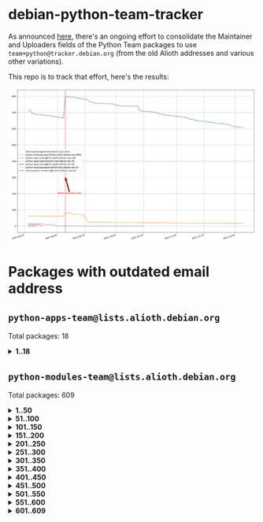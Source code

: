 # debian-python-team-tracker



As announced [here](https://lists.debian.org/debian-python/2021/08/msg00006.html), there's an ongoing effort to consolidate the Maintainer and Uploaders fields of the Python Team packages to use `team+python@tracker.debian.org` (from the old Alioth addresses and various other variations).



This repo is to track that effort, here's the results:



![Python team emails](images/python_team_emails.svg)


# Packages with outdated email address

## `python-apps-team@lists.alioth.debian.org`
Total packages: 18
<details>
<summary><b>1..18</b></summary>


| # | Package | Version |
| --- | --- | --- |
| 1 | [ctop](https://tracker.debian.org/ctop) | 1.0.0-2.1 |
| 2 | [cython](https://tracker.debian.org/cython) | 0.29.14-1 |
| 3 | [db2twitter](https://tracker.debian.org/db2twitter) | 0.6-1.1 |
| 4 | [dodgy](https://tracker.debian.org/dodgy) | 0.1.9-3 |
| 5 | [etm](https://tracker.debian.org/etm) | 3.2.30-1.1 |
| 6 | [firmware-microbit-micropython](https://tracker.debian.org/firmware-microbit-micropython) | 1.0.1-2 |
| 7 | [freealchemist](https://tracker.debian.org/freealchemist) | 0.5-1.1 |
| 8 | [kanboard-cli](https://tracker.debian.org/kanboard-cli) | 0.0.2-1.1 |
| 9 | [lightyears](https://tracker.debian.org/lightyears) | 1.4-2 |
| 10 | [muttdown](https://tracker.debian.org/muttdown) | 0.3.4-1 |
| 11 | [pelican](https://tracker.debian.org/pelican) | 4.0.1+dfsg-1.1 |
| 12 | [pipenv](https://tracker.debian.org/pipenv) | 11.9.0-1.1 |
| 13 | [prospector](https://tracker.debian.org/prospector) | 1.1.7-2 |
| 14 | [pybik](https://tracker.debian.org/pybik) | 3.0-3.1 |
| 15 | [retweet](https://tracker.debian.org/retweet) | 0.10-1.1 |
| 16 | [sen](https://tracker.debian.org/sen) | 0.6.1-0.1 |
| 17 | [sinntp](https://tracker.debian.org/sinntp) | 1.6-1.2 |
| 18 | [smem](https://tracker.debian.org/smem) | 1.5-1.1 |
</details>

## `python-modules-team@lists.alioth.debian.org`
Total packages: 609
<details>
<summary><b>1..50</b></summary>


| # | Package | Version |
| --- | --- | --- |
| 1 | [anorack](https://tracker.debian.org/anorack) | 0.2.7-1 |
| 2 | [anosql](https://tracker.debian.org/anosql) | 1.0.1-1 |
| 3 | [appdirs](https://tracker.debian.org/appdirs) | 1.4.4-1 |
| 4 | [asn1crypto](https://tracker.debian.org/asn1crypto) | 1.4.0-1 |
| 5 | [astral](https://tracker.debian.org/astral) | 1.6.1-2 |
| 6 | [authres](https://tracker.debian.org/authres) | 1.2.0-2 |
| 7 | [automat](https://tracker.debian.org/automat) | 20.2.0-1 |
| 8 | [azure-cosmos-table-python](https://tracker.debian.org/azure-cosmos-table-python) | 1.0.5+git20191025-5 |
| 9 | [bdist-nsi](https://tracker.debian.org/bdist-nsi) | 0.1.5-2 |
| 10 | [behave](https://tracker.debian.org/behave) | 1.2.6-3 |
| 11 | [bernhard](https://tracker.debian.org/bernhard) | 0.2.6-2 |
| 12 | [betamax](https://tracker.debian.org/betamax) | 0.8.1-2 |
| 13 | [bibtexparser](https://tracker.debian.org/bibtexparser) | 1.1.0+ds-3 |
| 14 | [binaryornot](https://tracker.debian.org/binaryornot) | 0.4.4+dfsg-4 |
| 15 | [bitstruct](https://tracker.debian.org/bitstruct) | 8.9.0-1 |
| 16 | [case](https://tracker.debian.org/case) | 1.5.3+dfsg-3 |
| 17 | [cerealizer](https://tracker.debian.org/cerealizer) | 0.8.1-3 |
| 18 | [chardet](https://tracker.debian.org/chardet) | 4.0.0-1 |
| 19 | [chargebee-python](https://tracker.debian.org/chargebee-python) | 1.6.6-1 |
| 20 | [chargebee2-python](https://tracker.debian.org/chargebee2-python) | 2.7.3-1 |
| 21 | [circuits](https://tracker.debian.org/circuits) | 3.1.0+ds1-2 |
| 22 | [codicefiscale](https://tracker.debian.org/codicefiscale) | 0.9+ds0-2 |
| 23 | [colorclass](https://tracker.debian.org/colorclass) | 2.2.0-2.1 |
| 24 | [colorspacious](https://tracker.debian.org/colorspacious) | 1.1.2-2 |
| 25 | [commonmark](https://tracker.debian.org/commonmark) | 0.9.1-3 |
| 26 | [constantly](https://tracker.debian.org/constantly) | 15.1.0-2 |
| 27 | [contextlib2](https://tracker.debian.org/contextlib2) | 0.6.0.post1-1 |
| 28 | [cookiecutter](https://tracker.debian.org/cookiecutter) | 1.7.3-1 |
| 29 | [coreapi](https://tracker.debian.org/coreapi) | 2.3.3-4 |
| 30 | [coreschema](https://tracker.debian.org/coreschema) | 0.0.4-3 |
| 31 | [cov-core](https://tracker.debian.org/cov-core) | 1.15.0-3 |
| 32 | [cppy](https://tracker.debian.org/cppy) | 1.1.0-2 |
| 33 | [cram](https://tracker.debian.org/cram) | 0.7-4 |
| 34 | [cssutils](https://tracker.debian.org/cssutils) | 1.0.2-3 |
| 35 | [d2to1](https://tracker.debian.org/d2to1) | 0.2.12-2 |
| 36 | [deap](https://tracker.debian.org/deap) | 1.3.1-2 |
| 37 | [debiancontributors](https://tracker.debian.org/debiancontributors) | 0.7.8-2 |
| 38 | [devpi-common](https://tracker.debian.org/devpi-common) | 3.2.2-1.1 |
| 39 | [django-ajax-selects](https://tracker.debian.org/django-ajax-selects) | 1.7.0-3 |
| 40 | [django-anymail](https://tracker.debian.org/django-anymail) | 7.1.0-1 |
| 41 | [django-bitfield](https://tracker.debian.org/django-bitfield) | 1.9.6-2 |
| 42 | [django-dirtyfields](https://tracker.debian.org/django-dirtyfields) | 1.3.1-2 |
| 43 | [django-downloadview](https://tracker.debian.org/django-downloadview) | 2.1.1-1 |
| 44 | [django-environ](https://tracker.debian.org/django-environ) | 0.4.4-2 |
| 45 | [django-filter](https://tracker.debian.org/django-filter) | 2.4.0-1 |
| 46 | [django-hvad](https://tracker.debian.org/django-hvad) | 1.8.0-1.1 |
| 47 | [django-impersonate](https://tracker.debian.org/django-impersonate) | 1.5-1 |
| 48 | [django-js-reverse](https://tracker.debian.org/django-js-reverse) | 0.7.3-1.1 |
| 49 | [django-macaddress](https://tracker.debian.org/django-macaddress) | 1.5.0-2 |
| 50 | [django-markupfield](https://tracker.debian.org/django-markupfield) | 2.0.0-1 |
</details>
<details>
<summary><b>51..100</b></summary>

| # | Package | Version |
| --- | --- | --- |
| 51 | [django-memoize](https://tracker.debian.org/django-memoize) | 2.2.0+dfsg-1 |
| 52 | [django-nose](https://tracker.debian.org/django-nose) | 1.4.6-2.1 |
| 53 | [django-notification](https://tracker.debian.org/django-notification) | 1.2.0-3 |
| 54 | [django-organizations](https://tracker.debian.org/django-organizations) | 1.1.2-1 |
| 55 | [django-pagination](https://tracker.debian.org/django-pagination) | 1.0.7-4 |
| 56 | [django-paintstore](https://tracker.debian.org/django-paintstore) | 0.2-4 |
| 57 | [django-picklefield](https://tracker.debian.org/django-picklefield) | 3.0.1-1 |
| 58 | [django-pipeline](https://tracker.debian.org/django-pipeline) | 1.6.14-3 |
| 59 | [django-q](https://tracker.debian.org/django-q) | 1.2.1-1 |
| 60 | [django-recurrence](https://tracker.debian.org/django-recurrence) | 1.10.3-1 |
| 61 | [django-redis-sessions](https://tracker.debian.org/django-redis-sessions) | 0.6.1-2 |
| 62 | [django-simple-redis-admin](https://tracker.debian.org/django-simple-redis-admin) | 1.4.0-2 |
| 63 | [django-stronghold](https://tracker.debian.org/django-stronghold) | 0.3.0+debian-2 |
| 64 | [django-webpack-loader](https://tracker.debian.org/django-webpack-loader) | 0.6.0-2 |
| 65 | [django-websocket-redis](https://tracker.debian.org/django-websocket-redis) | 0.4.7-2 |
| 66 | [django-wkhtmltopdf](https://tracker.debian.org/django-wkhtmltopdf) | 3.3.0-1 |
| 67 | [django-xmlrpc](https://tracker.debian.org/django-xmlrpc) | 0.1.8-2 |
| 68 | [djangorestframework-api-key](https://tracker.debian.org/djangorestframework-api-key) | 2.0.0-2 |
| 69 | [dkimpy](https://tracker.debian.org/dkimpy) | 1.0.5-1 |
| 70 | [dnsdiag](https://tracker.debian.org/dnsdiag) | 1.7.0-1.1 |
| 71 | [dockerpty](https://tracker.debian.org/dockerpty) | 0.4.1-2 |
| 72 | [dominate](https://tracker.debian.org/dominate) | 2.3.1-2 |
| 73 | [drf-generators](https://tracker.debian.org/drf-generators) | 0.5.0-1 |
| 74 | [elasticsearch-curator](https://tracker.debian.org/elasticsearch-curator) | 5.8.1-1 |
| 75 | [entrypoints](https://tracker.debian.org/entrypoints) | 0.3-3 |
| 76 | [enum34](https://tracker.debian.org/enum34) | 1.1.6-4 |
| 77 | [enzyme](https://tracker.debian.org/enzyme) | 0.4.1-2 |
| 78 | [exam](https://tracker.debian.org/exam) | 0.10.5-3 |
| 79 | [factory-boy](https://tracker.debian.org/factory-boy) | 2.11.1-3 |
| 80 | [faker](https://tracker.debian.org/faker) | 0.9.3-0.1 |
| 81 | [fakesleep](https://tracker.debian.org/fakesleep) | 0.1-2 |
| 82 | [fastchunking](https://tracker.debian.org/fastchunking) | 0.0.3-2 |
| 83 | [feedgenerator](https://tracker.debian.org/feedgenerator) | 1.9-2 |
| 84 | [flake8-polyfill](https://tracker.debian.org/flake8-polyfill) | 1.0.2-2 |
| 85 | [flask-api](https://tracker.debian.org/flask-api) | 1.1+dfsg-1.1 |
| 86 | [flask-babelex](https://tracker.debian.org/flask-babelex) | 0.9.4-1 |
| 87 | [flask-bcrypt](https://tracker.debian.org/flask-bcrypt) | 0.7.1-2 |
| 88 | [flask-compress](https://tracker.debian.org/flask-compress) | 1.4.0-3 |
| 89 | [flask-gravatar](https://tracker.debian.org/flask-gravatar) | 0.4.2-2 |
| 90 | [flask-htmlmin](https://tracker.debian.org/flask-htmlmin) | 1.3.2-2 |
| 91 | [flask-ldapconn](https://tracker.debian.org/flask-ldapconn) | 0.7.2-1.1 |
| 92 | [flask-limiter](https://tracker.debian.org/flask-limiter) | 1.0.1-2 |
| 93 | [flask-login](https://tracker.debian.org/flask-login) | 0.5.0-1 |
| 94 | [flask-mail](https://tracker.debian.org/flask-mail) | 0.9.1+dfsg1-1.1 |
| 95 | [flask-mongoengine](https://tracker.debian.org/flask-mongoengine) | 0.9.3-4 |
| 96 | [flask-multistatic](https://tracker.debian.org/flask-multistatic) | 1.0-2 |
| 97 | [flask-paranoid](https://tracker.debian.org/flask-paranoid) | 0.2.0-3.1 |
| 98 | [flask-script](https://tracker.debian.org/flask-script) | 2.0.6-2 |
| 99 | [flask-silk](https://tracker.debian.org/flask-silk) | 0.2-18 |
| 100 | [flask-wtf](https://tracker.debian.org/flask-wtf) | 0.14.3-1 |
</details>
<details>
<summary><b>101..150</b></summary>

| # | Package | Version |
| --- | --- | --- |
| 101 | [flufl.bounce](https://tracker.debian.org/flufl.bounce) | 3.0.1-1 |
| 102 | [flufl.enum](https://tracker.debian.org/flufl.enum) | 4.1.1-3 |
| 103 | [flufl.i18n](https://tracker.debian.org/flufl.i18n) | 3.0.1-1 |
| 104 | [flufl.lock](https://tracker.debian.org/flufl.lock) | 5.0.1-1 |
| 105 | [flufl.password](https://tracker.debian.org/flufl.password) | 1.3-3 |
| 106 | [flufl.testing](https://tracker.debian.org/flufl.testing) | 0.7-2 |
| 107 | [gerritlib](https://tracker.debian.org/gerritlib) | 0.8.0-2 |
| 108 | [gmplot](https://tracker.debian.org/gmplot) | 1.2.0-2 |
| 109 | [gtextfsm](https://tracker.debian.org/gtextfsm) | 1.1.0-2 |
| 110 | [gtts](https://tracker.debian.org/gtts) | 2.0.3-1 |
| 111 | [gtts-token](https://tracker.debian.org/gtts-token) | 1.1.3-1 |
| 112 | [guzzle-sphinx-theme](https://tracker.debian.org/guzzle-sphinx-theme) | 0.7.11-5 |
| 113 | [hachoir](https://tracker.debian.org/hachoir) | 3.1.0+dfsg-3 |
| 114 | [haproxy-log-analysis](https://tracker.debian.org/haproxy-log-analysis) | 2.0~b0-2 |
| 115 | [heapdict](https://tracker.debian.org/heapdict) | 1.0.1-1 |
| 116 | [hiro](https://tracker.debian.org/hiro) | 0.5-2 |
| 117 | [hypothesis-auto](https://tracker.debian.org/hypothesis-auto) | 1.1.4-2 |
| 118 | [importmagic](https://tracker.debian.org/importmagic) | 0.1.7-2 |
| 119 | [inflection](https://tracker.debian.org/inflection) | 0.3.1-2 |
| 120 | [isodate](https://tracker.debian.org/isodate) | 0.6.0-2 |
| 121 | [jaraco.itertools](https://tracker.debian.org/jaraco.itertools) | 2.0.1-4 |
| 122 | [javaproperties](https://tracker.debian.org/javaproperties) | 0.7.0-1 |
| 123 | [jpylyzer](https://tracker.debian.org/jpylyzer) | 2.0.0-3 |
| 124 | [json-tricks](https://tracker.debian.org/json-tricks) | 3.11.0-2 |
| 125 | [jsonhyperschema-codec](https://tracker.debian.org/jsonhyperschema-codec) | 1.0.3-2 |
| 126 | [junos-eznc](https://tracker.debian.org/junos-eznc) | 2.1.7-3 |
| 127 | [jupyter-sphinx-theme](https://tracker.debian.org/jupyter-sphinx-theme) | 0.0.6+ds1-10 |
| 128 | [kitchen](https://tracker.debian.org/kitchen) | 1.2.6-2 |
| 129 | [kivy](https://tracker.debian.org/kivy) | 1.11.0-2 |
| 130 | [lazr.delegates](https://tracker.debian.org/lazr.delegates) | 2.0.3-2 |
| 131 | [lazr.smtptest](https://tracker.debian.org/lazr.smtptest) | 2.0.3-2 |
| 132 | [lexicon](https://tracker.debian.org/lexicon) | 3.3.17-1 |
| 133 | [libthumbor](https://tracker.debian.org/libthumbor) | 1.3.3-2 |
| 134 | [logilab-constraint](https://tracker.debian.org/logilab-constraint) | 0.6.0-2 |
| 135 | [mako](https://tracker.debian.org/mako) | 1.1.3+ds1-2 |
| 136 | [manuel](https://tracker.debian.org/manuel) | 1.10.1-2 |
| 137 | [markupsafe](https://tracker.debian.org/markupsafe) | 1.1.1-1 |
| 138 | [mercurial-extension-utils](https://tracker.debian.org/mercurial-extension-utils) | 1.5.1-1 |
| 139 | [mercurial-extension-utils](https://tracker.debian.org/mercurial-extension-utils) | 1.5.1-3 |
| 140 | [mercurial-keyring](https://tracker.debian.org/mercurial-keyring) | 1.3.1-3 |
| 141 | [microsoft-authentication-extensions-for-python](https://tracker.debian.org/microsoft-authentication-extensions-for-python) | 0.3.0-1 |
| 142 | [milksnake](https://tracker.debian.org/milksnake) | 0.1.5-1 |
| 143 | [mimerender](https://tracker.debian.org/mimerender) | 0.6.0-2 |
| 144 | [mmllib](https://tracker.debian.org/mmllib) | 0.3.0.post1-2 |
| 145 | [mockldap](https://tracker.debian.org/mockldap) | 0.3.0-4 |
| 146 | [modernize](https://tracker.debian.org/modernize) | 0.7-2 |
| 147 | [moksha.common](https://tracker.debian.org/moksha.common) | 1.2.5-4 |
| 148 | [mrtparse](https://tracker.debian.org/mrtparse) | 1.6-2 |
| 149 | [musicbrainzngs](https://tracker.debian.org/musicbrainzngs) | 0.7.1-2 |
| 150 | [mutagen](https://tracker.debian.org/mutagen) | 1.45.1-2 |
</details>
<details>
<summary><b>151..200</b></summary>

| # | Package | Version |
| --- | --- | --- |
| 151 | [mwic](https://tracker.debian.org/mwic) | 0.7.8-1 |
| 152 | [mysql-connector-python](https://tracker.debian.org/mysql-connector-python) | 8.0.15-2 |
| 153 | [nb2plots](https://tracker.debian.org/nb2plots) | 0.6-2 |
| 154 | [netmiko](https://tracker.debian.org/netmiko) | 2.4.2-1 |
| 155 | [networkx](https://tracker.debian.org/networkx) | 2.5+ds-2 |
| 156 | [nose](https://tracker.debian.org/nose) | 1.3.7-6 |
| 157 | [nose2](https://tracker.debian.org/nose2) | 0.9.2-1 |
| 158 | [nose2-cov](https://tracker.debian.org/nose2-cov) | 1.0a4-3 |
| 159 | [ntplib](https://tracker.debian.org/ntplib) | 0.3.3-2 |
| 160 | [numpy-stl](https://tracker.debian.org/numpy-stl) | 2.9.0-1 |
| 161 | [numpydoc](https://tracker.debian.org/numpydoc) | 1.1.0-3 |
| 162 | [obsub](https://tracker.debian.org/obsub) | 0.2-4 |
| 163 | [okasha](https://tracker.debian.org/okasha) | 0.2.4-4 |
| 164 | [overpass](https://tracker.debian.org/overpass) | 0.7-1 |
| 165 | [pastescript](https://tracker.debian.org/pastescript) | 2.0.2-4 |
| 166 | [pcapy](https://tracker.debian.org/pcapy) | 0.11.4-2 |
| 167 | [pdfkit](https://tracker.debian.org/pdfkit) | 0.6.1-2 |
| 168 | [pep8](https://tracker.debian.org/pep8) | 1.7.1-9 |
| 169 | [pep8-naming](https://tracker.debian.org/pep8-naming) | 0.10.0-1 |
| 170 | [pg8000](https://tracker.debian.org/pg8000) | 1.10.6-2 |
| 171 | [pidcat](https://tracker.debian.org/pidcat) | 2.1.0-4 |
| 172 | [pilkit](https://tracker.debian.org/pilkit) | 2.0-3 |
| 173 | [plastex](https://tracker.debian.org/plastex) | 2.1-2 |
| 174 | [ply](https://tracker.debian.org/ply) | 3.11-4 |
| 175 | [portio](https://tracker.debian.org/portio) | 0.5-4 |
| 176 | [postgresfixture](https://tracker.debian.org/postgresfixture) | 0.4.2-1 |
| 177 | [power](https://tracker.debian.org/power) | 1.4+dfsg-4 |
| 178 | [pprintpp](https://tracker.debian.org/pprintpp) | 0.4.0-2 |
| 179 | [preggy](https://tracker.debian.org/preggy) | 1.4.4-1 |
| 180 | [prettytable](https://tracker.debian.org/prettytable) | 0.7.2-5 |
| 181 | [proxmoxer](https://tracker.debian.org/proxmoxer) | 1.0.3-2 |
| 182 | [ptable](https://tracker.debian.org/ptable) | 0.9.2-2 |
| 183 | [py-macaroon-bakery](https://tracker.debian.org/py-macaroon-bakery) | 1.3.1-1 |
| 184 | [py-radix](https://tracker.debian.org/py-radix) | 0.10.0-3 |
| 185 | [py3dns](https://tracker.debian.org/py3dns) | 3.2.1-1 |
| 186 | [pyasn1](https://tracker.debian.org/pyasn1) | 0.4.8-1 |
| 187 | [pybindgen](https://tracker.debian.org/pybindgen) | 0.20.0+dfsg1-2 |
| 188 | [pycairo](https://tracker.debian.org/pycairo) | 1.16.2-3 |
| 189 | [pycairo](https://tracker.debian.org/pycairo) | 1.16.2-4 |
| 190 | [pycallgraph](https://tracker.debian.org/pycallgraph) | 1.1.3-1.2 |
| 191 | [pycifrw](https://tracker.debian.org/pycifrw) | 4.4-2 |
| 192 | [pyclamd](https://tracker.debian.org/pyclamd) | 0.4.0-2 |
| 193 | [pycodestyle](https://tracker.debian.org/pycodestyle) | 2.6.0-1 |
| 194 | [pycparser](https://tracker.debian.org/pycparser) | 2.20-3 |
| 195 | [pycxx](https://tracker.debian.org/pycxx) | 7.1.4-0.2 |
| 196 | [pydbus](https://tracker.debian.org/pydbus) | 0.6.0-4 |
| 197 | [pydenticon](https://tracker.debian.org/pydenticon) | 0.3.1-2 |
| 198 | [pydispatcher](https://tracker.debian.org/pydispatcher) | 2.0.5-2 |
| 199 | [pydle](https://tracker.debian.org/pydle) | 0.9.4-2 |
| 200 | [pyeapi](https://tracker.debian.org/pyeapi) | 0.8.1-2 |
</details>
<details>
<summary><b>201..250</b></summary>

| # | Package | Version |
| --- | --- | --- |
| 201 | [pyee](https://tracker.debian.org/pyee) | 7.0.2-1 |
| 202 | [pyenchant](https://tracker.debian.org/pyenchant) | 3.2.0-1 |
| 203 | [pyfg](https://tracker.debian.org/pyfg) | 0.50-2 |
| 204 | [pyfiglet](https://tracker.debian.org/pyfiglet) | 0.8.0+dfsg-1 |
| 205 | [pyfribidi](https://tracker.debian.org/pyfribidi) | 0.12.0+repack-7 |
| 206 | [pygame](https://tracker.debian.org/pygame) | 1.9.6+dfsg-2 |
| 207 | [pygeoif](https://tracker.debian.org/pygeoif) | 0.7-2 |
| 208 | [pygments](https://tracker.debian.org/pygments) | 2.3.1+dfsg-3 |
| 209 | [pygtail](https://tracker.debian.org/pygtail) | 0.6.1-2 |
| 210 | [pygtkspellcheck](https://tracker.debian.org/pygtkspellcheck) | 4.0.5-2 |
| 211 | [pyhamcrest](https://tracker.debian.org/pyhamcrest) | 1.9.0-3 |
| 212 | [pyinotify](https://tracker.debian.org/pyinotify) | 0.9.6-1.3 |
| 213 | [pyiosxr](https://tracker.debian.org/pyiosxr) | 0.52-1.1 |
| 214 | [pyjavaproperties](https://tracker.debian.org/pyjavaproperties) | 0.7-2 |
| 215 | [pyjokes](https://tracker.debian.org/pyjokes) | 0.5.0-3 |
| 216 | [pykcs11](https://tracker.debian.org/pykcs11) | 1.5.10-1 |
| 217 | [pylama](https://tracker.debian.org/pylama) | 7.4.3-3 |
| 218 | [pylibmc](https://tracker.debian.org/pylibmc) | 1.5.2-3 |
| 219 | [pylint-celery](https://tracker.debian.org/pylint-celery) | 0.3-5 |
| 220 | [pylint-common](https://tracker.debian.org/pylint-common) | 0.2.5-4 |
| 221 | [pylint-django](https://tracker.debian.org/pylint-django) | 2.0.13-1 |
| 222 | [pylint-flask](https://tracker.debian.org/pylint-flask) | 0.5-4 |
| 223 | [pylint-plugin-utils](https://tracker.debian.org/pylint-plugin-utils) | 0.6-1 |
| 224 | [pymacs](https://tracker.debian.org/pymacs) | 0.25-3 |
| 225 | [pymodbus](https://tracker.debian.org/pymodbus) | 2.1.0+dfsg-2 |
| 226 | [pynag](https://tracker.debian.org/pynag) | 1.1.2+dfsg-2 |
| 227 | [pynliner](https://tracker.debian.org/pynliner) | 0.8.0-2 |
| 228 | [pyopengl](https://tracker.debian.org/pyopengl) | 3.1.5+dfsg-1 |
| 229 | [pyparsing](https://tracker.debian.org/pyparsing) | 2.4.7-1 |
| 230 | [pyprind](https://tracker.debian.org/pyprind) | 2.11.2-2 |
| 231 | [pyquery](https://tracker.debian.org/pyquery) | 1.2.9-4 |
| 232 | [pyrad](https://tracker.debian.org/pyrad) | 2.1-2 |
| 233 | [pyrsistent](https://tracker.debian.org/pyrsistent) | 0.15.5-1 |
| 234 | [pysimplesoap](https://tracker.debian.org/pysimplesoap) | 1.16.2-3 |
| 235 | [pysmi](https://tracker.debian.org/pysmi) | 0.3.2-2 |
| 236 | [pysodium](https://tracker.debian.org/pysodium) | 0.7.0-2 |
| 237 | [pyspf](https://tracker.debian.org/pyspf) | 2.0.14-2 |
| 238 | [pysrt](https://tracker.debian.org/pysrt) | 1.0.1-2 |
| 239 | [pyssim](https://tracker.debian.org/pyssim) | 0.2-2 |
| 240 | [pytaglib](https://tracker.debian.org/pytaglib) | 0.3.6+dfsg-2 |
| 241 | [pytds](https://tracker.debian.org/pytds) | 1.10.0-1 |
| 242 | [pytest-arraydiff](https://tracker.debian.org/pytest-arraydiff) | 0.3-1 |
| 243 | [pytest-bdd](https://tracker.debian.org/pytest-bdd) | 3.2.1-1 |
| 244 | [pytest-cookies](https://tracker.debian.org/pytest-cookies) | 0.4.0-1 |
| 245 | [pytest-django](https://tracker.debian.org/pytest-django) | 3.5.1-1 |
| 246 | [pytest-expect](https://tracker.debian.org/pytest-expect) | 1.1.0-2 |
| 247 | [pytest-forked](https://tracker.debian.org/pytest-forked) | 1.3.0-1 |
| 248 | [pytest-httpbin](https://tracker.debian.org/pytest-httpbin) | 1.0.0-2 |
| 249 | [pytest-instafail](https://tracker.debian.org/pytest-instafail) | 0.4.2-1 |
| 250 | [pytest-remotedata](https://tracker.debian.org/pytest-remotedata) | 0.3.2-1 |
</details>
<details>
<summary><b>251..300</b></summary>

| # | Package | Version |
| --- | --- | --- |
| 251 | [pytest-runner](https://tracker.debian.org/pytest-runner) | 2.11.1-1.2 |
| 252 | [pytest-sugar](https://tracker.debian.org/pytest-sugar) | 0.9.4-1 |
| 253 | [pytest-tornado](https://tracker.debian.org/pytest-tornado) | 0.8.1-1 |
| 254 | [pytest-vcr](https://tracker.debian.org/pytest-vcr) | 1.0.2-2 |
| 255 | [python-activipy](https://tracker.debian.org/python-activipy) | 0.1-7 |
| 256 | [python-adal](https://tracker.debian.org/python-adal) | 1.2.2-1 |
| 257 | [python-aiohttp-session](https://tracker.debian.org/python-aiohttp-session) | 2.9.0-2 |
| 258 | [python-aioinflux](https://tracker.debian.org/python-aioinflux) | 0.9.0-2 |
| 259 | [python-aiomeasures](https://tracker.debian.org/python-aiomeasures) | 0.5.14-3 |
| 260 | [python-amqplib](https://tracker.debian.org/python-amqplib) | 1.0.2-2 |
| 261 | [python-apptools](https://tracker.debian.org/python-apptools) | 4.5.0-1.1 |
| 262 | [python-aptly](https://tracker.debian.org/python-aptly) | 0.12.10-2 |
| 263 | [python-args](https://tracker.debian.org/python-args) | 0.1.0-3 |
| 264 | [python-arpy](https://tracker.debian.org/python-arpy) | 1.1.1-4 |
| 265 | [python-astor](https://tracker.debian.org/python-astor) | 0.8.1-1 |
| 266 | [python-base58](https://tracker.debian.org/python-base58) | 1.0.3-1.1 |
| 267 | [python-bcdoc](https://tracker.debian.org/python-bcdoc) | 0.16.0-2 |
| 268 | [python-bioblend](https://tracker.debian.org/python-bioblend) | 0.7.0-3 |
| 269 | [python-bitbucket-api](https://tracker.debian.org/python-bitbucket-api) | 0.5.0-3 |
| 270 | [python-box](https://tracker.debian.org/python-box) | 3.4.6-2 |
| 271 | [python-btrees](https://tracker.debian.org/python-btrees) | 4.3.1-2 |
| 272 | [python-cachecontrol](https://tracker.debian.org/python-cachecontrol) | 0.12.6-1 |
| 273 | [python-can](https://tracker.debian.org/python-can) | 3.3.2.final~github-2 |
| 274 | [python-cement](https://tracker.debian.org/python-cement) | 2.10.0-2 |
| 275 | [python-cerberus](https://tracker.debian.org/python-cerberus) | 1.3.2-1 |
| 276 | [python-click-log](https://tracker.debian.org/python-click-log) | 0.2.1-2 |
| 277 | [python-clint](https://tracker.debian.org/python-clint) | 0.5.1-3 |
| 278 | [python-cluster](https://tracker.debian.org/python-cluster) | 1.3.3-3 |
| 279 | [python-cmarkgfm](https://tracker.debian.org/python-cmarkgfm) | 0.4.2-1 |
| 280 | [python-coloredlogs](https://tracker.debian.org/python-coloredlogs) | 7.3-2 |
| 281 | [python-colour](https://tracker.debian.org/python-colour) | 0.1.5-2 |
| 282 | [python-commentjson](https://tracker.debian.org/python-commentjson) | 0.8.3-2 |
| 283 | [python-consul](https://tracker.debian.org/python-consul) | 0.7.1-1.1 |
| 284 | [python-cookies](https://tracker.debian.org/python-cookies) | 2.2.1-3 |
| 285 | [python-cpuinfo](https://tracker.debian.org/python-cpuinfo) | 5.0.0-2 |
| 286 | [python-crcmod](https://tracker.debian.org/python-crcmod) | 1.7+dfsg-2 |
| 287 | [python-cs](https://tracker.debian.org/python-cs) | 2.7.1-1 |
| 288 | [python-cssselect2](https://tracker.debian.org/python-cssselect2) | 0.3.0-1 |
| 289 | [python-dbfread](https://tracker.debian.org/python-dbfread) | 2.0.7-3 |
| 290 | [python-decorator](https://tracker.debian.org/python-decorator) | 4.4.2-2 |
| 291 | [python-demjson](https://tracker.debian.org/python-demjson) | 2.2.4-5 |
| 292 | [python-diaspy](https://tracker.debian.org/python-diaspy) | 0.6.0-2 |
| 293 | [python-dict2xml](https://tracker.debian.org/python-dict2xml) | 1.7.0-1 |
| 294 | [python-dictobj](https://tracker.debian.org/python-dictobj) | 0.4-4 |
| 295 | [python-distro](https://tracker.debian.org/python-distro) | 1.5.0-1 |
| 296 | [python-distutils-extra](https://tracker.debian.org/python-distutils-extra) | 2.45 |
| 297 | [python-django-casclient](https://tracker.debian.org/python-django-casclient) | 1.5.3-1 |
| 298 | [python-django-dbconn-retry](https://tracker.debian.org/python-django-dbconn-retry) | 0.1.5-1.1 |
| 299 | [python-django-etcd-settings](https://tracker.debian.org/python-django-etcd-settings) | 0.1.13+dfsg-3 |
| 300 | [python-django-gravatar2](https://tracker.debian.org/python-django-gravatar2) | 1.4.4-2 |
</details>
<details>
<summary><b>301..350</b></summary>

| # | Package | Version |
| --- | --- | --- |
| 301 | [python-django-jsonfield](https://tracker.debian.org/python-django-jsonfield) | 1.4.0-2 |
| 302 | [python-django-push-notifications](https://tracker.debian.org/python-django-push-notifications) | 1.4.1-1 |
| 303 | [python-django-simple-history](https://tracker.debian.org/python-django-simple-history) | 2.7.0-1.1 |
| 304 | [python-django-split-settings](https://tracker.debian.org/python-django-split-settings) | 0.3.0-2 |
| 305 | [python-dnslib](https://tracker.debian.org/python-dnslib) | 0.9.14-1 |
| 306 | [python-docutils](https://tracker.debian.org/python-docutils) | 0.16+dfsg-2 |
| 307 | [python-doubleratchet](https://tracker.debian.org/python-doubleratchet) | 0.6.0-2 |
| 308 | [python-dpkt](https://tracker.debian.org/python-dpkt) | 1.9.2-2 |
| 309 | [python-easywebdav](https://tracker.debian.org/python-easywebdav) | 1.2.0-8 |
| 310 | [python-envisage](https://tracker.debian.org/python-envisage) | 4.9.0-2.1 |
| 311 | [python-envparse](https://tracker.debian.org/python-envparse) | 0.2.0-2 |
| 312 | [python-envs](https://tracker.debian.org/python-envs) | 1.2.6-1.1 |
| 313 | [python-epc](https://tracker.debian.org/python-epc) | 0.0.5-3 |
| 314 | [python-etcd](https://tracker.debian.org/python-etcd) | 0.4.5-2 |
| 315 | [python-ethtool](https://tracker.debian.org/python-ethtool) | 0.14-3 |
| 316 | [python-ewmh](https://tracker.debian.org/python-ewmh) | 0.1.6-2 |
| 317 | [python-exotel](https://tracker.debian.org/python-exotel) | 0.1.5-2 |
| 318 | [python-fastimport](https://tracker.debian.org/python-fastimport) | 0.9.8-5 |
| 319 | [python-feather-format](https://tracker.debian.org/python-feather-format) | 0.3.1+dfsg1-4 |
| 320 | [python-flaky](https://tracker.debian.org/python-flaky) | 3.7.0-1 |
| 321 | [python-flask-marshmallow](https://tracker.debian.org/python-flask-marshmallow) | 0.10.1-4 |
| 322 | [python-flask-seeder](https://tracker.debian.org/python-flask-seeder) | 0.1~a2-2 |
| 323 | [python-ftputil](https://tracker.debian.org/python-ftputil) | 3.4-3 |
| 324 | [python-genty](https://tracker.debian.org/python-genty) | 1.3.2-1 |
| 325 | [python-geoip](https://tracker.debian.org/python-geoip) | 1.3.2-3 |
| 326 | [python-geoip2](https://tracker.debian.org/python-geoip2) | 2.9.0+dfsg1-2 |
| 327 | [python-getdns](https://tracker.debian.org/python-getdns) | 1.0.0~b1-2 |
| 328 | [python-gflags](https://tracker.debian.org/python-gflags) | 1.5.1-7 |
| 329 | [python-glob2](https://tracker.debian.org/python-glob2) | 0.5-3 |
| 330 | [python-guizero](https://tracker.debian.org/python-guizero) | 1.1.0+dfsg1-2 |
| 331 | [python-hashids](https://tracker.debian.org/python-hashids) | 1.3.1-1 |
| 332 | [python-hidapi](https://tracker.debian.org/python-hidapi) | 0.9.0.post3-2 |
| 333 | [python-hiredis](https://tracker.debian.org/python-hiredis) | 1.0.1-1 |
| 334 | [python-hpilo](https://tracker.debian.org/python-hpilo) | 4.3-3 |
| 335 | [python-html2text](https://tracker.debian.org/python-html2text) | 2020.1.16-1 |
| 336 | [python-http-parser](https://tracker.debian.org/python-http-parser) | 0.9.0-1 |
| 337 | [python-httptools](https://tracker.debian.org/python-httptools) | 0.1.1-1 |
| 338 | [python-icalendar](https://tracker.debian.org/python-icalendar) | 4.0.3-4 |
| 339 | [python-idna](https://tracker.debian.org/python-idna) | 2.10-1 |
| 340 | [python-iniparse](https://tracker.debian.org/python-iniparse) | 0.4-3 |
| 341 | [python-ipaddr](https://tracker.debian.org/python-ipaddr) | 2.2.0-4 |
| 342 | [python-ipaddress](https://tracker.debian.org/python-ipaddress) | 1.0.23-1 |
| 343 | [python-ipfix](https://tracker.debian.org/python-ipfix) | 0.9.7-2 |
| 344 | [python-irodsclient](https://tracker.debian.org/python-irodsclient) | 0.8.1-2 |
| 345 | [python-isc-dhcp-leases](https://tracker.debian.org/python-isc-dhcp-leases) | 0.9.1-2 |
| 346 | [python-iso3166](https://tracker.debian.org/python-iso3166) | 0.8.git20170319-2 |
| 347 | [python-isoweek](https://tracker.debian.org/python-isoweek) | 1.3.3-3 |
| 348 | [python-jmespath](https://tracker.debian.org/python-jmespath) | 0.10.0-1 |
| 349 | [python-jsonrpc](https://tracker.debian.org/python-jsonrpc) | 1.13.0-1 |
| 350 | [python-junit-xml](https://tracker.debian.org/python-junit-xml) | 1.9-1 |
</details>
<details>
<summary><b>351..400</b></summary>

| # | Package | Version |
| --- | --- | --- |
| 351 | [python-kanboard](https://tracker.debian.org/python-kanboard) | 1.0.1-1.1 |
| 352 | [python-keyring](https://tracker.debian.org/python-keyring) | 18.0.1-2 |
| 353 | [python-langdetect](https://tracker.debian.org/python-langdetect) | 1.0.7-4 |
| 354 | [python-ldap](https://tracker.debian.org/python-ldap) | 3.2.0-4 |
| 355 | [python-ldapdomaindump](https://tracker.debian.org/python-ldapdomaindump) | 0.9.3-1 |
| 356 | [python-libguess](https://tracker.debian.org/python-libguess) | 1.1-4 |
| 357 | [python-logfury](https://tracker.debian.org/python-logfury) | 0.1.2-4 |
| 358 | [python-lupa](https://tracker.debian.org/python-lupa) | 1.9+dfsg-1 |
| 359 | [python-mailer](https://tracker.debian.org/python-mailer) | 0.8.1-4 |
| 360 | [python-mastodon](https://tracker.debian.org/python-mastodon) | 1.5.1-1 |
| 361 | [python-mbed-host-tests](https://tracker.debian.org/python-mbed-host-tests) | 1.4.4-3 |
| 362 | [python-mbed-ls](https://tracker.debian.org/python-mbed-ls) | 1.6.2+dfsg-3 |
| 363 | [python-mccabe](https://tracker.debian.org/python-mccabe) | 0.6.1-3 |
| 364 | [python-measurement](https://tracker.debian.org/python-measurement) | 2.0.1-2 |
| 365 | [python-mechanize](https://tracker.debian.org/python-mechanize) | 1:0.4.5-2 |
| 366 | [python-meld3](https://tracker.debian.org/python-meld3) | 1.0.2-3 |
| 367 | [python-mnemonic](https://tracker.debian.org/python-mnemonic) | 0.19-1 |
| 368 | [python-model-mommy](https://tracker.debian.org/python-model-mommy) | 1.6.0-2 |
| 369 | [python-morris](https://tracker.debian.org/python-morris) | 1.2-2 |
| 370 | [python-mpegdash](https://tracker.debian.org/python-mpegdash) | 0.2.0-1 |
| 371 | [python-msrestazure](https://tracker.debian.org/python-msrestazure) | 0.6.2-1 |
| 372 | [python-multidict](https://tracker.debian.org/python-multidict) | 5.1.0-1 |
| 373 | [python-munch](https://tracker.debian.org/python-munch) | 2.3.2-2 |
| 374 | [python-murmurhash](https://tracker.debian.org/python-murmurhash) | 1.0.2-1 |
| 375 | [python-nacl](https://tracker.debian.org/python-nacl) | 1.4.0-1 |
| 376 | [python-nine](https://tracker.debian.org/python-nine) | 1.1.0-1 |
| 377 | [python-noise](https://tracker.debian.org/python-noise) | 1.2.3-3 |
| 378 | [python-notify2](https://tracker.debian.org/python-notify2) | 0.3-4 |
| 379 | [python-ntlm-auth](https://tracker.debian.org/python-ntlm-auth) | 1.4.0-1 |
| 380 | [python-oauth](https://tracker.debian.org/python-oauth) | 1.0.1-6 |
| 381 | [python-offtrac](https://tracker.debian.org/python-offtrac) | 0.1.0-2.1 |
| 382 | [python-ofxclient](https://tracker.debian.org/python-ofxclient) | 2.0.4-2 |
| 383 | [python-opcua](https://tracker.debian.org/python-opcua) | 0.98.11-1 |
| 384 | [python-openid-cla](https://tracker.debian.org/python-openid-cla) | 1.2-2 |
| 385 | [python-openid-teams](https://tracker.debian.org/python-openid-teams) | 1.2-2 |
| 386 | [python-openidc-client](https://tracker.debian.org/python-openidc-client) | 0.6.0-1.1 |
| 387 | [python-opentimestamps](https://tracker.debian.org/python-opentimestamps) | 0.4.1-1 |
| 388 | [python-padme](https://tracker.debian.org/python-padme) | 1.1.1-3 |
| 389 | [python-pampy](https://tracker.debian.org/python-pampy) | 1.8.4-2 |
| 390 | [python-pamqp](https://tracker.debian.org/python-pamqp) | 2.3.0-2 |
| 391 | [python-parse-type](https://tracker.debian.org/python-parse-type) | 0.3.4-3 |
| 392 | [python-path-and-address](https://tracker.debian.org/python-path-and-address) | 2.0.1-2 |
| 393 | [python-pathtools](https://tracker.debian.org/python-pathtools) | 0.1.2-4 |
| 394 | [python-paypal](https://tracker.debian.org/python-paypal) | 1.2.5-3 |
| 395 | [python-peakutils](https://tracker.debian.org/python-peakutils) | 1.3.3+ds-2 |
| 396 | [python-pem](https://tracker.debian.org/python-pem) | 19.1.0-1 |
| 397 | [python-persistent](https://tracker.debian.org/python-persistent) | 4.6.4-0.2 |
| 398 | [python-pex](https://tracker.debian.org/python-pex) | 1.1.14-3.1 |
| 399 | [python-pgbouncer](https://tracker.debian.org/python-pgbouncer) | 0.0.9-3 |
| 400 | [python-pgpdump](https://tracker.debian.org/python-pgpdump) | 1.5-2 |
</details>
<details>
<summary><b>401..450</b></summary>

| # | Package | Version |
| --- | --- | --- |
| 401 | [python-pgspecial](https://tracker.debian.org/python-pgspecial) | 1.11.10+dfsg1-1 |
| 402 | [python-phonenumbers](https://tracker.debian.org/python-phonenumbers) | 8.12.1-1 |
| 403 | [python-picklable-itertools](https://tracker.debian.org/python-picklable-itertools) | 0.1.1-3 |
| 404 | [python-plac](https://tracker.debian.org/python-plac) | 0.9.6-1.1 |
| 405 | [python-plaster](https://tracker.debian.org/python-plaster) | 1.0-2 |
| 406 | [python-plaster-pastedeploy](https://tracker.debian.org/python-plaster-pastedeploy) | 0.5-3 |
| 407 | [python-prctl](https://tracker.debian.org/python-prctl) | 1.7-2 |
| 408 | [python-preshed](https://tracker.debian.org/python-preshed) | 3.0.2-1 |
| 409 | [python-pretend](https://tracker.debian.org/python-pretend) | 1.0.9-1 |
| 410 | [python-prettylog](https://tracker.debian.org/python-prettylog) | 0.1.0-2 |
| 411 | [python-priority](https://tracker.debian.org/python-priority) | 1.3.0-3 |
| 412 | [python-progress](https://tracker.debian.org/python-progress) | 1.5-1 |
| 413 | [python-progressbar](https://tracker.debian.org/python-progressbar) | 2.5-2 |
| 414 | [python-protego](https://tracker.debian.org/python-protego) | 0.1.16+dfsg-2 |
| 415 | [python-prov](https://tracker.debian.org/python-prov) | 1.5.2-2 |
| 416 | [python-pskc](https://tracker.debian.org/python-pskc) | 1.1-3 |
| 417 | [python-publicsuffix2](https://tracker.debian.org/python-publicsuffix2) | 2.20191221-2 |
| 418 | [python-py-zipkin](https://tracker.debian.org/python-py-zipkin) | 0.15.0-1.1 |
| 419 | [python-pyasn1-modules](https://tracker.debian.org/python-pyasn1-modules) | 0.2.1-1 |
| 420 | [python-pyface](https://tracker.debian.org/python-pyface) | 6.1.2-2 |
| 421 | [python-pyftpdlib](https://tracker.debian.org/python-pyftpdlib) | 1.5.4-2 |
| 422 | [python-pygerrit2](https://tracker.debian.org/python-pygerrit2) | 2.0.4-2 |
| 423 | [python-pygtrie](https://tracker.debian.org/python-pygtrie) | 2.2-1.1 |
| 424 | [python-pypump](https://tracker.debian.org/python-pypump) | 0.7-3 |
| 425 | [python-pysnmp4-apps](https://tracker.debian.org/python-pysnmp4-apps) | 0.3.2-2.2 |
| 426 | [python-pysnmp4-mibs](https://tracker.debian.org/python-pysnmp4-mibs) | 0.1.3-3 |
| 427 | [python-pytest-benchmark](https://tracker.debian.org/python-pytest-benchmark) | 3.2.2-2 |
| 428 | [python-pyvmomi](https://tracker.debian.org/python-pyvmomi) | 6.7.1-3 |
| 429 | [python-qtpy](https://tracker.debian.org/python-qtpy) | 1.9.0-3 |
| 430 | [python-rarfile](https://tracker.debian.org/python-rarfile) | 3.1-1 |
| 431 | [python-ratelimiter](https://tracker.debian.org/python-ratelimiter) | 1.2.0.post0-1 |
| 432 | [python-redisearch-py](https://tracker.debian.org/python-redisearch-py) | 1.0.0-1 |
| 433 | [python-releases](https://tracker.debian.org/python-releases) | 1.6.3-1 |
| 434 | [python-repoze.lru](https://tracker.debian.org/python-repoze.lru) | 0.7-2 |
| 435 | [python-repoze.sphinx.autointerface](https://tracker.debian.org/python-repoze.sphinx.autointerface) | 0.8-0.2 |
| 436 | [python-repoze.tm2](https://tracker.debian.org/python-repoze.tm2) | 2.0-2 |
| 437 | [python-requests-cache](https://tracker.debian.org/python-requests-cache) | 0.5.2-1 |
| 438 | [python-requests-ntlm](https://tracker.debian.org/python-requests-ntlm) | 1.1.0-1.1 |
| 439 | [python-requirements-detector](https://tracker.debian.org/python-requirements-detector) | 0.6-2 |
| 440 | [python-restless](https://tracker.debian.org/python-restless) | 2.1.1-2 |
| 441 | [python-roman](https://tracker.debian.org/python-roman) | 2.0.0-4 |
| 442 | [python-rpaths](https://tracker.debian.org/python-rpaths) | 0.13-1.1 |
| 443 | [python-rply](https://tracker.debian.org/python-rply) | 0.7.7-2 |
| 444 | [python-schedutils](https://tracker.debian.org/python-schedutils) | 0.6-2.1 |
| 445 | [python-schema](https://tracker.debian.org/python-schema) | 0.6.7-3 |
| 446 | [python-schroot](https://tracker.debian.org/python-schroot) | 0.4-4 |
| 447 | [python-scp](https://tracker.debian.org/python-scp) | 0.13.0-2 |
| 448 | [python-scrapy-djangoitem](https://tracker.debian.org/python-scrapy-djangoitem) | 1.1.1-4 |
| 449 | [python-scripttest](https://tracker.debian.org/python-scripttest) | 1.3-3 |
| 450 | [python-scruffy](https://tracker.debian.org/python-scruffy) | 0.3.3-2 |
</details>
<details>
<summary><b>451..500</b></summary>

| # | Package | Version |
| --- | --- | --- |
| 451 | [python-sdnotify](https://tracker.debian.org/python-sdnotify) | 0.3.1-2 |
| 452 | [python-serverfiles](https://tracker.debian.org/python-serverfiles) | 0.3.0-1 |
| 453 | [python-service-identity](https://tracker.debian.org/python-service-identity) | 18.1.0-6 |
| 454 | [python-sexpdata](https://tracker.debian.org/python-sexpdata) | 0.0.3-2 |
| 455 | [python-shade](https://tracker.debian.org/python-shade) | 1.30.0-3 |
| 456 | [python-shellescape](https://tracker.debian.org/python-shellescape) | 3.4.1-4 |
| 457 | [python-simpy](https://tracker.debian.org/python-simpy) | 2.3.1+dfsg-2 |
| 458 | [python-simpy3](https://tracker.debian.org/python-simpy3) | 3.0.11-2 |
| 459 | [python-slimmer](https://tracker.debian.org/python-slimmer) | 0.1.30-8 |
| 460 | [python-slugify](https://tracker.debian.org/python-slugify) | 4.0.0-1 |
| 461 | [python-smstrade](https://tracker.debian.org/python-smstrade) | 0.2.4-6 |
| 462 | [python-socketpool](https://tracker.debian.org/python-socketpool) | 0.5.3-5 |
| 463 | [python-sparkpost](https://tracker.debian.org/python-sparkpost) | 1.3.7-2 |
| 464 | [python-sphinx-issues](https://tracker.debian.org/python-sphinx-issues) | 1.2.0-2 |
| 465 | [python-spur](https://tracker.debian.org/python-spur) | 0.3.21-1 |
| 466 | [python-srp](https://tracker.debian.org/python-srp) | 1.0.15-1 |
| 467 | [python-statsd](https://tracker.debian.org/python-statsd) | 3.3.0-2 |
| 468 | [python-stopit](https://tracker.debian.org/python-stopit) | 1.1.2-1 |
| 469 | [python-structlog](https://tracker.debian.org/python-structlog) | 20.1.0-1 |
| 470 | [python-sunlight](https://tracker.debian.org/python-sunlight) | 1.1.5-3 |
| 471 | [python-suntime](https://tracker.debian.org/python-suntime) | 1.2.5-2 |
| 472 | [python-tblib](https://tracker.debian.org/python-tblib) | 1.7.0-1 |
| 473 | [python-tempita](https://tracker.debian.org/python-tempita) | 0.5.2-6 |
| 474 | [python-tesserocr](https://tracker.debian.org/python-tesserocr) | 2.5.0-1 |
| 475 | [python-test-server](https://tracker.debian.org/python-test-server) | 0.0.27-2 |
| 476 | [python-testing.common.database](https://tracker.debian.org/python-testing.common.database) | 2.0.0-2 |
| 477 | [python-testing.mysqld](https://tracker.debian.org/python-testing.mysqld) | 1.4.0-4 |
| 478 | [python-testing.postgresql](https://tracker.debian.org/python-testing.postgresql) | 1.3.0-2 |
| 479 | [python-thriftpy](https://tracker.debian.org/python-thriftpy) | 0.3.9+ds1-1 |
| 480 | [python-timeline](https://tracker.debian.org/python-timeline) | 0.0.7-2 |
| 481 | [python-tinycss](https://tracker.debian.org/python-tinycss) | 0.4-3 |
| 482 | [python-tinycss2](https://tracker.debian.org/python-tinycss2) | 1.0.2-1 |
| 483 | [python-tktreectrl](https://tracker.debian.org/python-tktreectrl) | 2.0.2-3 |
| 484 | [python-toml](https://tracker.debian.org/python-toml) | 0.10.1-1 |
| 485 | [python-traits](https://tracker.debian.org/python-traits) | 5.2.0-2 |
| 486 | [python-traitsui](https://tracker.debian.org/python-traitsui) | 6.1.3-3 |
| 487 | [python-translationstring](https://tracker.debian.org/python-translationstring) | 1.4-1 |
| 488 | [python-trie](https://tracker.debian.org/python-trie) | 0.2+ds-2 |
| 489 | [python-twitter](https://tracker.debian.org/python-twitter) | 3.3-2 |
| 490 | [python-typeguard](https://tracker.debian.org/python-typeguard) | 2.2.2-1.1 |
| 491 | [python-tzlocal](https://tracker.debian.org/python-tzlocal) | 2.1-1 |
| 492 | [python-udatetime](https://tracker.debian.org/python-udatetime) | 0.0.16-4 |
| 493 | [python-uflash](https://tracker.debian.org/python-uflash) | 1.2.4+dfsg-4 |
| 494 | [python-unicodecsv](https://tracker.debian.org/python-unicodecsv) | 0.14.1-2 |
| 495 | [python-unidiff](https://tracker.debian.org/python-unidiff) | 0.5.5-2 |
| 496 | [python-urlobject](https://tracker.debian.org/python-urlobject) | 2.4.3-3 |
| 497 | [python-urwidtrees](https://tracker.debian.org/python-urwidtrees) | 1.0.3.dev0-1 |
| 498 | [python-utils](https://tracker.debian.org/python-utils) | 2.3.0-2 |
| 499 | [python-vagrant](https://tracker.debian.org/python-vagrant) | 0.5.15-3 |
| 500 | [python-venusian](https://tracker.debian.org/python-venusian) | 3.0.0-1 |
</details>
<details>
<summary><b>501..550</b></summary>

| # | Package | Version |
| --- | --- | --- |
| 501 | [python-vobject](https://tracker.debian.org/python-vobject) | 0.9.6.1-0.2 |
| 502 | [python-webencodings](https://tracker.debian.org/python-webencodings) | 0.5.1-2 |
| 503 | [python-webob](https://tracker.debian.org/python-webob) | 1:1.8.6-1.1 |
| 504 | [python-wget](https://tracker.debian.org/python-wget) | 3.2-3 |
| 505 | [python-wheezy.template](https://tracker.debian.org/python-wheezy.template) | 0.1.167-2 |
| 506 | [python-whoosh](https://tracker.debian.org/python-whoosh) | 2.7.4+git6-g9134ad92-5 |
| 507 | [python-wither](https://tracker.debian.org/python-wither) | 1.1-2 |
| 508 | [python-wsgilog](https://tracker.debian.org/python-wsgilog) | 0.3.1-3 |
| 509 | [python-x3dh](https://tracker.debian.org/python-x3dh) | 0.5.8-2 |
| 510 | [python-xeddsa](https://tracker.debian.org/python-xeddsa) | 0.4.6-2 |
| 511 | [python-yaswfp](https://tracker.debian.org/python-yaswfp) | 0.9.3-1.1 |
| 512 | [python-zc.customdoctests](https://tracker.debian.org/python-zc.customdoctests) | 1.0.1-2 |
| 513 | [python-zipp](https://tracker.debian.org/python-zipp) | 1.0.0-3 |
| 514 | [python-zxcvbn](https://tracker.debian.org/python-zxcvbn) | 4.4.28-2 |
| 515 | [python3-proselint](https://tracker.debian.org/python3-proselint) | 0.10.2-2 |
| 516 | [pythondialog](https://tracker.debian.org/pythondialog) | 3.5.1-1 |
| 517 | [pythonmagick](https://tracker.debian.org/pythonmagick) | 0.9.19-6 |
| 518 | [pytoml](https://tracker.debian.org/pytoml) | 0.1.21-1 |
| 519 | [pyuca](https://tracker.debian.org/pyuca) | 1.2-2 |
| 520 | [pyutilib](https://tracker.debian.org/pyutilib) | 5.8.0-1 |
| 521 | [pywavelets](https://tracker.debian.org/pywavelets) | 1.1.1-1 |
| 522 | [pywinrm](https://tracker.debian.org/pywinrm) | 0.3.0-2 |
| 523 | [quark-sphinx-theme](https://tracker.debian.org/quark-sphinx-theme) | 0.5.1-2 |
| 524 | [readlike](https://tracker.debian.org/readlike) | 0.1.3-1.1 |
| 525 | [recommonmark](https://tracker.debian.org/recommonmark) | 0.6.0+ds-1 |
| 526 | [redis-py-cluster](https://tracker.debian.org/redis-py-cluster) | 2.0.0-1 |
| 527 | [reentry](https://tracker.debian.org/reentry) | 1.3.1-1 |
| 528 | [reparser](https://tracker.debian.org/reparser) | 1.4.3-1 |
| 529 | [requests-aws](https://tracker.debian.org/requests-aws) | 0.1.5-2 |
| 530 | [restrictedpython](https://tracker.debian.org/restrictedpython) | 4.0~b3-2 |
| 531 | [ripe-atlas-cousteau](https://tracker.debian.org/ripe-atlas-cousteau) | 1.4.2-3 |
| 532 | [ripe-atlas-sagan](https://tracker.debian.org/ripe-atlas-sagan) | 1.2.2-2 |
| 533 | [robot-detection](https://tracker.debian.org/robot-detection) | 0.4.0-2 |
| 534 | [routes](https://tracker.debian.org/routes) | 2.5.1-1 |
| 535 | [sgmllib3k](https://tracker.debian.org/sgmllib3k) | 1.0.0-3 |
| 536 | [simplegeneric](https://tracker.debian.org/simplegeneric) | 0.8.1-3 |
| 537 | [singledispatch](https://tracker.debian.org/singledispatch) | 3.4.0.3-3 |
| 538 | [sireader](https://tracker.debian.org/sireader) | 1.1.1-2 |
| 539 | [sleekxmpp](https://tracker.debian.org/sleekxmpp) | 1.3.3-6 |
| 540 | [slimit](https://tracker.debian.org/slimit) | 0.8.1-4 |
| 541 | [smartypants](https://tracker.debian.org/smartypants) | 2.0.0-2 |
| 542 | [social-auth-app-django](https://tracker.debian.org/social-auth-app-django) | 3.1.0-2.1 |
| 543 | [social-auth-core](https://tracker.debian.org/social-auth-core) | 3.1.0-1.1 |
| 544 | [sortedcollections](https://tracker.debian.org/sortedcollections) | 1.0.1-1 |
| 545 | [sortedcontainers](https://tracker.debian.org/sortedcontainers) | 2.1.0-2 |
| 546 | [sparql-wrapper-python](https://tracker.debian.org/sparql-wrapper-python) | 1.8.5-1 |
| 547 | [speaklater](https://tracker.debian.org/speaklater) | 1.3-5 |
| 548 | [sphinx](https://tracker.debian.org/sphinx) | 1.8.5-2 |
| 549 | [sphinx](https://tracker.debian.org/sphinx) | 1.8.5-3 |
| 550 | [sphinx](https://tracker.debian.org/sphinx) | 1.8.5-4 |
</details>
<details>
<summary><b>551..600</b></summary>

| # | Package | Version |
| --- | --- | --- |
| 551 | [sphinx](https://tracker.debian.org/sphinx) | 1.8.5-5 |
| 552 | [sphinx](https://tracker.debian.org/sphinx) | 1.8.5-7 |
| 553 | [sphinx](https://tracker.debian.org/sphinx) | 1.8.5-9 |
| 554 | [sphinx](https://tracker.debian.org/sphinx) | 2.4.3-2 |
| 555 | [sphinx](https://tracker.debian.org/sphinx) | 2.4.3-4 |
| 556 | [sphinx](https://tracker.debian.org/sphinx) | 3.2.1-1 |
| 557 | [sphinx-autorun](https://tracker.debian.org/sphinx-autorun) | 1.1.0-3.1 |
| 558 | [sphinx-celery](https://tracker.debian.org/sphinx-celery) | 2.0.0-1 |
| 559 | [sphinx-intl](https://tracker.debian.org/sphinx-intl) | 2.0.1-2 |
| 560 | [sphinxcontrib-devhelp](https://tracker.debian.org/sphinxcontrib-devhelp) | 1.0.2-2 |
| 561 | [sphinxcontrib-doxylink](https://tracker.debian.org/sphinxcontrib-doxylink) | 1.5-1 |
| 562 | [sphinxcontrib-log-cabinet](https://tracker.debian.org/sphinxcontrib-log-cabinet) | 1.0.1-2 |
| 563 | [sphinxcontrib-qthelp](https://tracker.debian.org/sphinxcontrib-qthelp) | 1.0.3-2 |
| 564 | [sphinxcontrib-rubydomain](https://tracker.debian.org/sphinxcontrib-rubydomain) | 0.1~dev-20100804-2 |
| 565 | [sphinxcontrib-websupport](https://tracker.debian.org/sphinxcontrib-websupport) | 1.2.4-1 |
| 566 | [sphinxtesters](https://tracker.debian.org/sphinxtesters) | 0.2.3-1 |
| 567 | [sqlalchemy](https://tracker.debian.org/sqlalchemy) | 1.3.15+ds1-1 |
| 568 | [sqlparse](https://tracker.debian.org/sqlparse) | 0.3.1-1 |
| 569 | [sshpubkeys](https://tracker.debian.org/sshpubkeys) | 3.1.0-2.1 |
| 570 | [sshtunnel](https://tracker.debian.org/sshtunnel) | 0.1.4-2 |
| 571 | [stardicter](https://tracker.debian.org/stardicter) | 1.2-1 |
| 572 | [straight.plugin](https://tracker.debian.org/straight.plugin) | 1.4.1-3 |
| 573 | [stsci.distutils](https://tracker.debian.org/stsci.distutils) | 0.3.7-5 |
| 574 | [subvertpy](https://tracker.debian.org/subvertpy) | 0.11.0~git20191228+2423bf1-3 |
| 575 | [tagpy](https://tracker.debian.org/tagpy) | 2013.1-7 |
| 576 | [terminaltables](https://tracker.debian.org/terminaltables) | 3.1.0-3 |
| 577 | [texext](https://tracker.debian.org/texext) | 0.6.6-2 |
| 578 | [tinydb](https://tracker.debian.org/tinydb) | 3.15.2-2 |
| 579 | [tldextract](https://tracker.debian.org/tldextract) | 2.2.1-1 |
| 580 | [translation-finder](https://tracker.debian.org/translation-finder) | 1.0-1 |
| 581 | [transmissionrpc](https://tracker.debian.org/transmissionrpc) | 0.11-4 |
| 582 | [twodict](https://tracker.debian.org/twodict) | 1.2-2 |
| 583 | [txws](https://tracker.debian.org/txws) | 0.9.1-4 |
| 584 | [txzmq](https://tracker.debian.org/txzmq) | 0.8.0-2 |
| 585 | [typogrify](https://tracker.debian.org/typogrify) | 1:2.0.7-2 |
| 586 | [u-msgpack-python](https://tracker.debian.org/u-msgpack-python) | 2.3.0-2 |
| 587 | [utidylib](https://tracker.debian.org/utidylib) | 0.5-3 |
| 588 | [validators](https://tracker.debian.org/validators) | 0.14.2-2 |
| 589 | [vcr.py](https://tracker.debian.org/vcr.py) | 4.0.2-1 |
| 590 | [vim-autopep8](https://tracker.debian.org/vim-autopep8) | 1.2.0-2 |
| 591 | [voluptuous](https://tracker.debian.org/voluptuous) | 0.11.1-1 |
| 592 | [vsts-cd-manager](https://tracker.debian.org/vsts-cd-manager) | 1.0.2-3 |
| 593 | [wchartype](https://tracker.debian.org/wchartype) | 0.1-2 |
| 594 | [wcwidth](https://tracker.debian.org/wcwidth) | 0.1.9+dfsg1-2 |
| 595 | [webpy](https://tracker.debian.org/webpy) | 1:0.61-1 |
| 596 | [wheel](https://tracker.debian.org/wheel) | 0.34.2-1 |
| 597 | [whichcraft](https://tracker.debian.org/whichcraft) | 0.4.1-2 |
| 598 | [wikitrans](https://tracker.debian.org/wikitrans) | 1.3-1 |
| 599 | [willow](https://tracker.debian.org/willow) | 1.4-1 |
| 600 | [wlc](https://tracker.debian.org/wlc) | 1.2-1 |
</details>
<details>
<summary><b>601..609</b></summary>

| # | Package | Version |
| --- | --- | --- |
| 601 | [wokkel](https://tracker.debian.org/wokkel) | 18.0.0-3.1 |
| 602 | [wsgiproxy2](https://tracker.debian.org/wsgiproxy2) | 0.4.5-1.1 |
| 603 | [wtf-peewee](https://tracker.debian.org/wtf-peewee) | 3.0.0+dfsg-2 |
| 604 | [wtforms](https://tracker.debian.org/wtforms) | 2.2.1-2 |
| 605 | [xhtml2pdf](https://tracker.debian.org/xhtml2pdf) | 0.2.4-1 |
| 606 | [xlwt](https://tracker.debian.org/xlwt) | 1.3.0-3 |
| 607 | [zc.lockfile](https://tracker.debian.org/zc.lockfile) | 2.0-1 |
| 608 | [zict](https://tracker.debian.org/zict) | 2.0.0-1 |
| 609 | [zope.deprecation](https://tracker.debian.org/zope.deprecation) | 4.4.0-4 |
</details>
